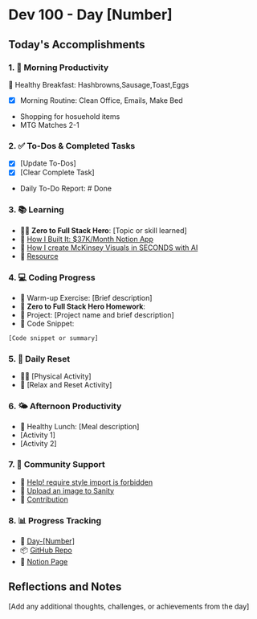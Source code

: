 # Dev 100 - Day [Number]

## Today's Accomplishments

### 1. 🌅 Morning Productivity

🍳 Healthy Breakfast: Hashbrowns,Sausage,Toast,Eggs
- [x] Morning Routine: Clean Office, Emails, Make Bed
- Shopping for hosuehold items
- MTG Matches 2-1

### 2. ✅ To-Dos & Completed Tasks

- [x] [Update To-Dos]
- [x] [Clear Complete Task]
- Daily To-Do Report: # Done

### 3. 📚 Learning

- 🦸‍♂️ **Zero to Full Stack Hero**: [Topic or skill learned]
- 🔗 [How I Built It: $37K/Month Notion App](https://www.youtube.com/watch?v=WuzxmeUP6ro)
- 🔗 [How I create McKinsey Visuals in SECONDS with AI](https://www.youtube.com/watch?v=Xv_aYCt-Vco)
- 🔗 [Resource](URL)

### 4. 💻 Coding Progress

- 🧠 Warm-up Exercise: [Brief description]
- 🏫 **Zero to Full Stack Hero Homework**:
- 🦺 Project: [Project name and brief description]
- 📝 Code Snippet:

```javascript
[Code snippet or summary]
```

### 5. 🔄 Daily Reset

- 🏋️‍♂️ [Physical Activity]
- 🧘 [Relax and Reset Activity]

### 6. 🌤️ Afternoon Productivity

- 🍱 Healthy Lunch: [Meal description]
- [Activity 1]
- [Activity 2]

### 7. 🤝 Community Support

- 🔗 [Help! require style import is forbidden](https://www.skool.com/universityofcode/help-require-style-import-is-forbidden)
- 🔗 [Upload an image to Sanity](https://www.skool.com/universityofcode/upload-an-image-to-sanity)
- 🔗 [Contribution](URL)

### 8. 📊 Progress Tracking

- 🏫 [Day-[Number]](https://www.skool.com/universityofcode/dev-100-day-[Number])
- 📦 [GitHub Repo](https://github.com/Digitl-Alchemyst/dev100/blob/main/Done/Week-[Week]/Day-[Number]/day[Number].md)
- 📄 [Notion Page](https://www.notion.so/Dev100-Challenge-13ecf2b3a539805eb584e1febd599205)

## Reflections and Notes

[Add any additional thoughts, challenges, or achievements from the day]
